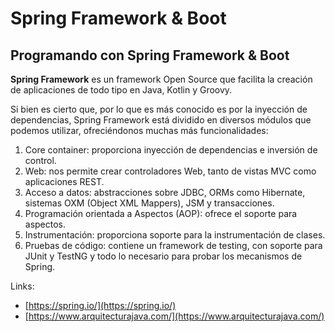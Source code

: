 # Spring Framework & Boot 

## Programando con Spring Framework & Boot

**Spring Framework** es un framework Open Source que facilita la creación de aplicaciones de todo tipo en Java, Kotlin y Groovy.

Si bien es cierto que, por lo que es más conocido es por la inyección de dependencias, Spring Framework está dividido en diversos módulos que podemos utilizar, ofreciéndonos muchas más funcionalidades:

1. Core container: proporciona inyección de dependencias e inversión de control.
2. Web: nos permite crear controladores Web, tanto de vistas MVC como aplicaciones REST.
3. Acceso a datos: abstracciones sobre JDBC, ORMs como Hibernate, sistemas OXM (Object XML Mappers), JSM y transacciones.
4. Programación orientada a Aspectos (AOP): ofrece el soporte para aspectos.
5. Instrumentación: proporciona soporte para la instrumentación de clases.
6. Pruebas de código: contiene un framework de testing, con soporte para JUnit y TestNG y todo lo necesario para probar los mecanismos de Spring.

Links:
* [https://spring.io/](https://spring.io/)
* [https://www.arquitecturajava.com/](https://www.arquitecturajava.com/)
